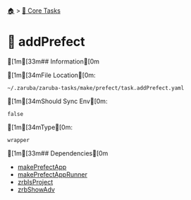 <!--startTocHeader-->
[🏠](../README.md) > [🥝 Core Tasks](README.md)
# 💯 addPrefect
<!--endTocHeader-->

[1m[33m## Information[0m

[1m[34mFile Location[0m:

    ~/.zaruba/zaruba-tasks/make/prefect/task.addPrefect.yaml

[1m[34mShould Sync Env[0m:

    false

[1m[34mType[0m:

    wrapper


[1m[33m## Dependencies[0m

* [makePrefectApp](make-prefect-app.md)
* [makePrefectAppRunner](make-prefect-app-runner.md)
* [zrbIsProject](zrb-is-project.md)
* [zrbShowAdv](zrb-show-adv.md)